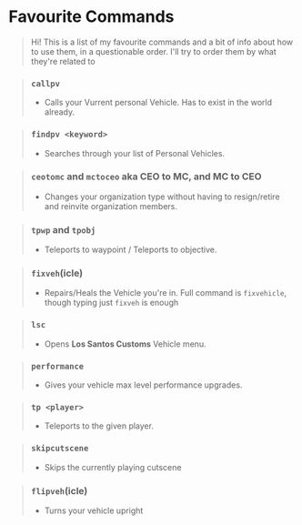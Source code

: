 # Favourite Commands
> Hi! This is a list of my favourite commands and a bit of info about how to use them, in a questionable order. I'll try to order them by what they're related to


> ### `callpv`
> - Calls your Vurrent personal Vehicle. Has to exist in the world already.

> ### `findpv <keyword>`
> - Searches through your list of Personal Vehicles.

> ### `ceotomc` and `mctoceo` aka CEO to MC, and MC to CEO
> - Changes your organization type without having to resign/retire and reinvite organization members.

> ### `tpwp` and `tpobj`
> - Teleports to waypoint / Teleports to objective.

> ### `fixveh`(icle)
> - Repairs/Heals the Vehicle you're in. Full command is `fixvehicle`, though typing just `fixveh` is enough

> ### `lsc`
> - Opens **Los Santos Customs** Vehicle menu.

> ### `performance`
> - Gives your vehicle max level performance upgrades.

> ### `tp <player>`
> - Teleports to the given player.

> ### `skipcutscene`
> - Skips the currently playing cutscene

> ### `flipveh`(icle)
> -  Turns your vehicle upright
